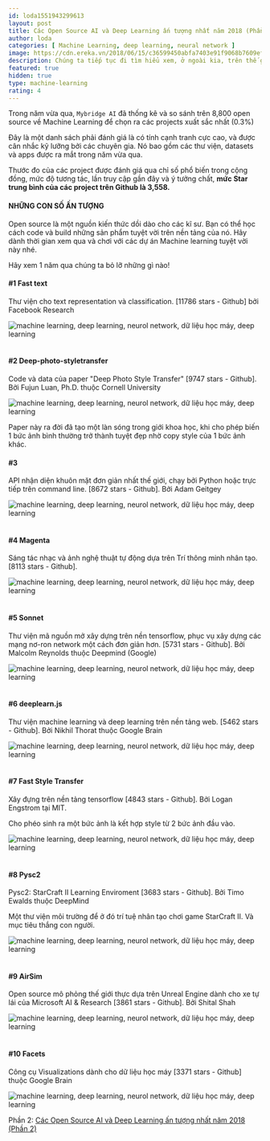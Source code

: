 ```yaml
---
id: loda1551943299613
layout: post
title: Các Open Source AI và Deep Learning ấn tượng nhất năm 2018 (Phần 1)
author: loda
categories: [ Machine Learning, deep learning, neural network ]
image: https://cdn.ereka.vn/2018/06/15/c36599450abfa7403e91f9068b7609ef.jpg
description: Chúng ta tiếp tục đi tìm hiểu xem, ở ngoài kia, trên thế giới, họ đang sử dụng Machine learning vào những sản phẩm tuyệt vời gì.
featured: true
hidden: true
type: machine-learning
rating: 4
---
```


Trong năm vừa qua, `Mybridge AI` đã thống kê và so sánh trên 8,800 open source về Machine Learning để chọn ra các projects xuất sắc nhất (0.3%)

Đây là một danh sách phải đánh giá là có tính cạnh tranh cực cao, và được cân nhắc kỹ lưỡng bởi các chuyên gia. Nó bao gồm các thư viện, datasets và apps được ra mắt trong năm vừa qua.

Thước đo của các project được đánh giá qua chỉ số phổ biến trong cộng đồng, mức độ tương tác, lần truy cập gần đây và ý tưởng chất, **mức Star trung bình của các project trên Github là 3,558.**

#### NHỮNG CON SỐ ẤN TƯỢNG

Open source là một nguồn kiến thức dồi dào cho các kĩ sư. Bạn có thể học cách code và build những sản phẩm tuyệt vời trên nền tảng của nó. Hãy dành thời gian xem qua và chơi với các dự án Machine learning tuyệt vời này nhé.

Hãy xem 1 năm qua chúng ta bỏ lỡ những gì nào!

#### #1 Fast text

Thư viện cho text representation và classification. [11786 stars - Github] bởi Facebook Research

<div class="wrapper-center">
    <img src="https://cdn.ereka.vn/2018/06/13/ab6d0856fcc80dda7a2a8e13f9b96191.png?w=600"
    alt="machine learning, deep learning, neurol network, dữ liệu học máy, deep learning"/>
</div><br>

#### #2 Deep-photo-styletransfer

Code và data của paper "Deep Photo Style Transfer" [9747 stars - Github]. Bởi Fujun Luan, Ph.D. thuộc Cornell University

<div class="wrapper-center">
    <img src="https://cdn.ereka.vn/2018/06/13/0ff471f814a9ccd608d1f86b6754711b.png?w=600"
    alt="machine learning, deep learning, neurol network, dữ liệu học máy, deep learning"/>
</div>

Paper này ra đời đã tạo một làn sóng trong giới khoa học, khi cho phép biến 1 bức ảnh bình thường trở thành tuyệt đẹp nhờ copy style của 1 bức ảnh khác.

#### #3

API nhận diện khuôn mặt đơn giản nhất thế giới, chạy bởi Python hoặc trực tiếp trên command line. [8672 stars - Github]. Bởi Adam Geitgey

<div class="wrapper-center">
    <img src="https://cdn.ereka.vn/2018/06/13/ca25e1904ae86861b709c7ffdb220d1c.png?w=600"
    alt="machine learning, deep learning, neurol network, dữ liệu học máy, deep learning"/>
</div><br>

#### #4 Magenta

Sáng tác nhạc và ảnh nghệ thuật tự động dựa trên Trí thông minh nhân tạo. [8113 stars - Github].

<div class="wrapper-center">
    <img src="https://cdn.ereka.vn/2018/06/13/d9f41f72607f1b910c21fb147d1174a8.png?w=600"
    alt="machine learning, deep learning, neurol network, dữ liệu học máy, deep learning"/>
</div><br>

#### #5 Sonnet

Thư viện mã nguồn mở xây dựng trên nền tensorflow, phục vụ xây dựng các mạng nơ-ron network một cách đơn giản hơn. [5731 stars - Github]. Bởi Malcolm Reynolds thuộc Deepmind (Google)

<div class="wrapper-center">
    <img src="https://cdn.ereka.vn/2018/06/13/c4e023e3fb689ecb73f530b3bc754779.png?w=600"
    alt="machine learning, deep learning, neurol network, dữ liệu học máy, deep learning"/>
</div><br>

#### #6 deeplearn.js

Thư viện machine learning và deep learning trên nền tảng web. [5462 stars - Github]. Bởi Nikhil Thorat thuộc Google Brain

<div class="wrapper-center">
    <img src="https://cdn.ereka.vn/2018/06/13/8f506087e98f4cfd444f0b06772cd450.png?w=600"
    alt="machine learning, deep learning, neurol network, dữ liệu học máy, deep learning"/>
</div><br>

#### #7 Fast Style Transfer

Xây đựng trên nền tảng tensorflow [4843 stars - Github]. Bởi Logan Engstrom tại MIT.

Cho phéo sinh ra một bức ảnh là kết hợp style từ 2 bức ảnh đầu vào.

<div class="wrapper-center">
    <img src="https://cdn.ereka.vn/2018/06/13/ea60d54ef571f02404a55b05c8b4ecfb.png?w=600"
    alt="machine learning, deep learning, neurol network, dữ liệu học máy, deep learning"/>
</div><br>

#### #8 Pysc2

Pysc2: StarCraft II Learning Enviroment [3683 stars - Github]. Bởi Timo Ewalds thuộc DeepMind

Một thư viện môi trường để ở đó trí tuệ nhân tạo chơi game StarCraft II. Và mục tiêu thắng con người.

<div class="wrapper-center">
    <img src="https://cdn.ereka.vn/2018/06/13/27f5b5b2441f37f81b2df3c8394cfd0f.png?w=600"
    alt="machine learning, deep learning, neurol network, dữ liệu học máy, deep learning"/>
</div><br>

#### #9 AirSim

Open source mô phỏng thế giới thực dựa trên Unreal Engine dành cho xe tự lái của Microsoft AI & Research [3861 stars - Github]. Bởi Shital Shah

<div class="wrapper-center">
    <img src="https://cdn.ereka.vn/2018/06/13/cce68e8e75178d828a2e0ce5bd45617c.png?w=600"
    alt="machine learning, deep learning, neurol network, dữ liệu học máy, deep learning"/>
</div><br>

#### #10 Facets

Công cụ Visualizations dành cho dữ liệu học máy [3371 stars - Github] thuộc Google Brain

<div class="wrapper-center">
    <img src="https://cdn.ereka.vn/2018/06/13/e910773ed6e96a5422f3be159213fdd9.jpg?w=600"
    alt="machine learning, deep learning, neurol network, dữ liệu học máy, deep learning"/>
</div>

Phần 2:
[Các Open Source AI và Deep Learning ấn tượng nhất năm 2018 (Phần 2)](https://loda.me/cac-open-source-ai-va-deep-learning-an-tuong-nhat-nam-2018-phan-2/)